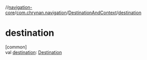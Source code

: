 //[navigation-core](../../../index.md)/[com.chrynan.navigation](../index.md)/[DestinationAndContext](index.md)/[destination](destination.md)

# destination

[common]\
val [destination](destination.md): [Destination](index.md)
